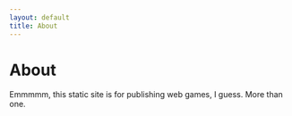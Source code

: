 ```yaml
---
layout: default
title: About
---
```

<h1 class="blue_text">About</h1>

Emmmmm, this static site is for publishing web games, I guess. More than one.